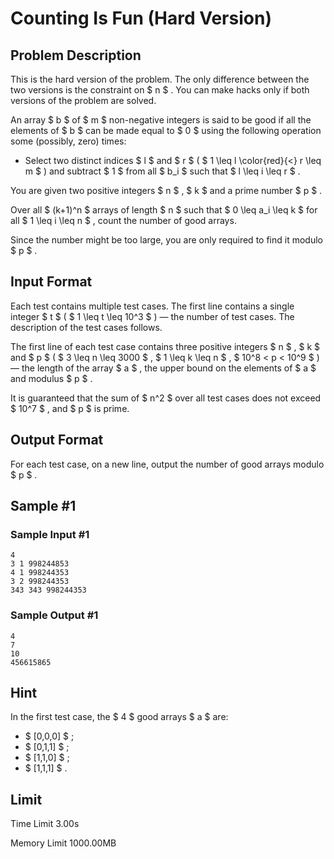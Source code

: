 # Counting Is Fun (Hard Version)

## Problem Description

This is the hard version of the problem. The only difference between the two versions is the constraint on $ n $ . You can make hacks only if both versions of the problem are solved.

An array $ b $ of $ m $ non-negative integers is said to be good if all the elements of $ b $ can be made equal to $ 0 $ using the following operation some (possibly, zero) times:

- Select two distinct indices $ l $ and $ r $ ( $ 1 \leq l \color{red}{<} r \leq m $ ) and subtract $ 1 $ from all $ b_i $ such that $ l \leq i \leq r $ .

You are given two positive integers $ n $ , $ k $ and a prime number $ p $ .

Over all $ (k+1)^n $ arrays of length $ n $ such that $ 0 \leq a_i \leq k $ for all $ 1 \leq i \leq n $ , count the number of good arrays.

Since the number might be too large, you are only required to find it modulo $ p $ .

## Input Format

Each test contains multiple test cases. The first line contains a single integer $ t $ ( $ 1 \leq t \leq 10^3 $ ) — the number of test cases. The description of the test cases follows.

The first line of each test case contains three positive integers $ n $ , $ k $ and $ p $ ( $ 3 \leq n \leq 3000 $ , $ 1 \leq k \leq n $ , $ 10^8 < p < 10^9 $ ) — the length of the array $ a $ , the upper bound on the elements of $ a $ and modulus $ p $ .

It is guaranteed that the sum of $ n^2 $ over all test cases does not exceed $ 10^7 $ , and $ p $ is prime.

## Output Format

For each test case, on a new line, output the number of good arrays modulo $ p $ .

## Sample #1

### Sample Input #1

```
4
3 1 998244853
4 1 998244353
3 2 998244353
343 343 998244353
```

### Sample Output #1

```
4
7
10
456615865
```

## Hint

In the first test case, the $ 4 $ good arrays $ a $ are:

- $ [0,0,0] $ ;
- $ [0,1,1] $ ;
- $ [1,1,0] $ ;
- $ [1,1,1] $ .

## Limit



Time Limit
3.00s

Memory Limit
1000.00MB